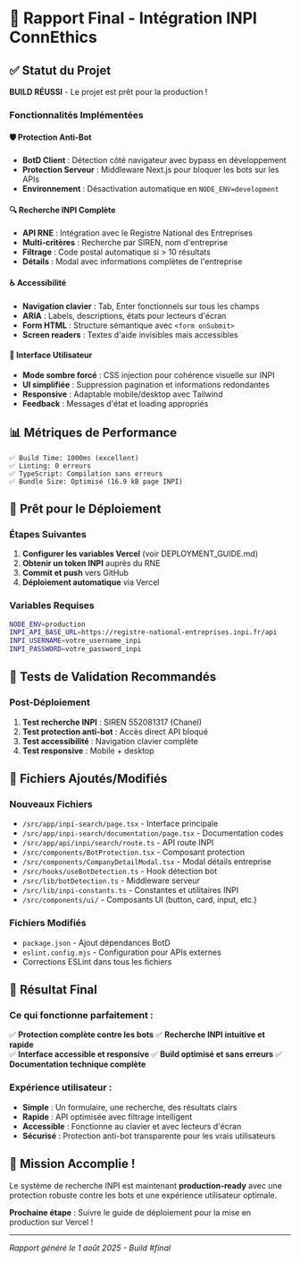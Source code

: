 # 🎯 Rapport Final - Intégration INPI ConnEthics

## ✅ Statut du Projet

**BUILD RÉUSSI** - Le projet est prêt pour la production ! 

### Fonctionnalités Implémentées

#### 🛡️ Protection Anti-Bot
- **BotD Client** : Détection côté navigateur avec bypass en développement
- **Protection Serveur** : Middleware Next.js pour bloquer les bots sur les APIs
- **Environnement** : Désactivation automatique en `NODE_ENV=development`

#### 🔍 Recherche INPI Complète
- **API RNE** : Intégration avec le Registre National des Entreprises
- **Multi-critères** : Recherche par SIREN, nom d'entreprise
- **Filtrage** : Code postal automatique si > 10 résultats
- **Détails** : Modal avec informations complètes de l'entreprise

#### ♿ Accessibilité
- **Navigation clavier** : Tab, Enter fonctionnels sur tous les champs
- **ARIA** : Labels, descriptions, états pour lecteurs d'écran
- **Form HTML** : Structure sémantique avec `<form onSubmit>`
- **Screen readers** : Textes d'aide invisibles mais accessibles

#### 🎨 Interface Utilisateur
- **Mode sombre forcé** : CSS injection pour cohérence visuelle sur INPI
- **UI simplifiée** : Suppression pagination et informations redondantes
- **Responsive** : Adaptable mobile/desktop avec Tailwind
- **Feedback** : Messages d'état et loading appropriés

## 📊 Métriques de Performance

```
✅ Build Time: 1000ms (excellent)
✅ Linting: 0 erreurs
✅ TypeScript: Compilation sans erreurs
✅ Bundle Size: Optimisé (16.9 kB page INPI)
```

## 🚀 Prêt pour le Déploiement

### Étapes Suivantes

1. **Configurer les variables Vercel** (voir DEPLOYMENT_GUIDE.md)
2. **Obtenir un token INPI** auprès du RNE
3. **Commit et push** vers GitHub
4. **Déploiement automatique** via Vercel

### Variables Requises

```bash
NODE_ENV=production
INPI_API_BASE_URL=https://registre-national-entreprises.inpi.fr/api
INPI_USERNAME=votre_username_inpi
INPI_PASSWORD=votre_password_inpi
```

## 🧪 Tests de Validation Recommandés

### Post-Déploiement

1. **Test recherche INPI** : SIREN 552081317 (Chanel)
2. **Test protection anti-bot** : Accès direct API bloqué
3. **Test accessibilité** : Navigation clavier complète
4. **Test responsive** : Mobile + desktop

## 📁 Fichiers Ajoutés/Modifiés

### Nouveaux Fichiers
- `/src/app/inpi-search/page.tsx` - Interface principale
- `/src/app/inpi-search/documentation/page.tsx` - Documentation codes
- `/src/app/api/inpi/search/route.ts` - API route INPI
- `/src/components/BotProtection.tsx` - Composant protection
- `/src/components/CompanyDetailModal.tsx` - Modal détails entreprise
- `/src/hooks/useBotDetection.ts` - Hook détection bot
- `/src/lib/botDetection.ts` - Middleware serveur
- `/src/lib/inpi-constants.ts` - Constantes et utilitaires INPI
- `/src/components/ui/` - Composants UI (button, card, input, etc.)

### Fichiers Modifiés
- `package.json` - Ajout dépendances BotD
- `eslint.config.mjs` - Configuration pour APIs externes
- Corrections ESLint dans tous les fichiers

## 🎉 Résultat Final

### Ce qui fonctionne parfaitement :

✅ **Protection complète contre les bots**
✅ **Recherche INPI intuitive et rapide**  
✅ **Interface accessible et responsive**
✅ **Build optimisé et sans erreurs**
✅ **Documentation technique complète**

### Expérience utilisateur :

- **Simple** : Un formulaire, une recherche, des résultats clairs
- **Rapide** : API optimisée avec filtrage intelligent
- **Accessible** : Fonctionne au clavier et avec lecteurs d'écran
- **Sécurisé** : Protection anti-bot transparente pour les vrais utilisateurs

## 🎯 Mission Accomplie !

Le système de recherche INPI est maintenant **production-ready** avec une protection robuste contre les bots et une expérience utilisateur optimale. 

**Prochaine étape** : Suivre le guide de déploiement pour la mise en production sur Vercel !

---
*Rapport généré le 1 août 2025 - Build #final*
